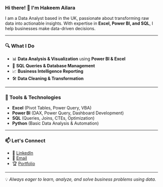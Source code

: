 ### Hi there! 👋 I'm Hakeem Ailara

I am a Data Analyst based in the UK, passionate about transforming raw data into actionable insights. With expertise in **Excel, Power BI, and SQL**, I help businesses make data-driven decisions.

---

### 🔍 What I Do
- 📊 **Data Analysis & Visualization** using **Power BI & Excel**
- 📄 **SQL Queries & Database Management**
- 📈 **Business Intelligence Reporting**
- 🛠 **Data Cleaning & Transformation**

---

### 🚀 Tools & Technologies
- **Excel** (Pivot Tables, Power Query, VBA)
- **Power BI** (DAX, Power Query, Dashboard Development)
- **SQL** (Queries, Joins, CTEs, Optimization)
- **Python** (Basic Data Analysis & Automation)

---

### 📫 Let's Connect
- 🔗 [LinkedIn](#)  
- 📨 [Email](mailto:#)  
- 🏆 [Portfolio](#)  

---

💡 _Always eager to learn, analyze, and solve business problems using data._
